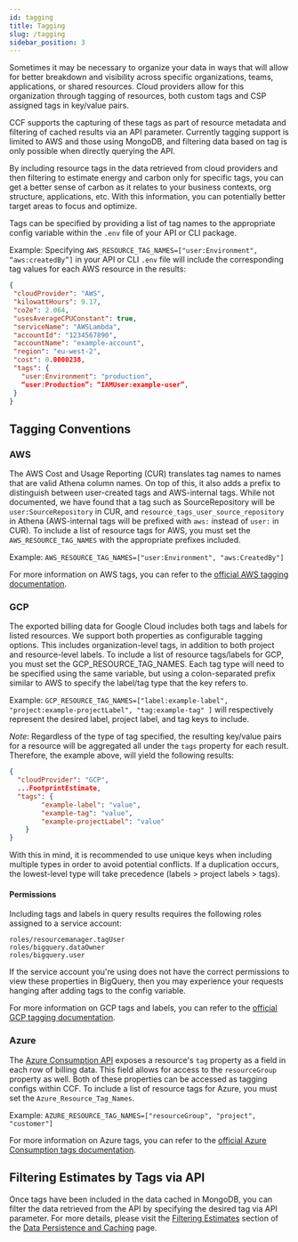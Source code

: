 ```yaml
---
id: tagging
title: Tagging
slug: /tagging
sidebar_position: 3
---
```


Sometimes it may be necessary to organize your data in ways that will allow for better breakdown and visibility across specific organizations, teams, applications, or shared resources. Cloud providers allow for this organization through tagging of resources, both custom tags and CSP assigned tags in key/value pairs. 

CCF supports the capturing of these tags as part of resource metadata and filtering of cached results via an API parameter. Currently tagging support is limited to AWS and those using MongoDB, and filtering data based on tag is only possible when directly querying the API.

By including resource tags in the data retrieved from cloud providers and then filtering to estimate energy and carbon only for specific tags, you can get a better sense of carbon as it relates to your business contexts, org structure, applications, etc. With this information, you can potentially better target areas to focus and optimize.

Tags can be specified by providing a list of tag names to the appropriate config variable within the `.env` file of your API or CLI package.

Example: Specifying `AWS_RESOURCE_TAG_NAMES=["user:Environment", “aws:createdBy”]` in your API or CLI `.env` file will include the corresponding tag values for each AWS resource in the results:
```JSON
{
 "cloudProvider": "AWS",
 "kilowattHours": 9.17,
 "co2e": 2.064,
 "usesAverageCPUConstant": true,
 "serviceName": "AWSLambda",
 "accountId": "1234567890",
 "accountName": "example-account",
 "region": "eu-west-2",
 "cost": 0.0000238,
 "tags": {
   "user:Environment": "production",
   “user:Production”: “IAMUser:example-user”,
 }
}
```

## Tagging Conventions

### AWS

The AWS Cost and Usage Reporting (CUR) translates tag names to names that are valid Athena column names. On top of this, it also adds a prefix to distinguish between user-created tags and AWS-internal tags. While not documented, we have found that a tag such as SourceRepository will be `user:SourceRepository` in CUR, and `resource_tags_user_source_repository` in Athena (AWS-internal tags will be prefixed with `aws:` instead of `user:` in CUR).
To include a list of resource tags for AWS, you must set the `AWS_RESOURCE_TAG_NAMES` with the appropriate prefixes included.

Example:
`AWS_RESOURCE_TAG_NAMES=["user:Environment", "aws:CreatedBy"]`

For more information on AWS tags, you can refer to the [official AWS tagging documentation](https://docs.aws.amazon.com/general/latest/gr/aws_tagging.html).

### GCP

The exported billing data for Google Cloud includes both tags and labels for listed resources. We support both properties as configurable tagging options. This includes organization-level tags, in addition to both project and resource-level labels.
To include a list of resource tags/labels for GCP, you must set the GCP_RESOURCE_TAG_NAMES. Each tag type will need to be specified using the same variable, but using a colon-separated prefix similar to AWS to specify the label/tag type that the key refers to.

Example: `GCP_RESOURCE_TAG_NAMES=["label:example-label", "project:example-projectLabel", "tag:example-tag" ]` will respectively represent the desired label, project label, and tag keys to include.

_Note_: Regardless of the type of tag specified, the resulting key/value pairs for a resource will be aggregated all under the `tags` property for each result. Therefore, the example above, will yield the following results:

```JSON
{
  "cloudProvider": "GCP",
  ...FootprintEstimate,
  "tags": {
        "example-label": "value",
        "example-tag": "value",
        "example-projectLabel": "value"
    }
}
```

With this in mind, it is recommended to use unique keys when including multiple types in order to avoid potential conflicts. If a duplication occurs, the lowest-level type will take precedence (labels > project labels > tags).

#### Permissions

Including tags and labels in query results requires the following roles assigned to a service account:

```text
roles/resourcemanager.tagUser
roles/bigquery.dataOwner
roles/bigquery.user
```

If the service account you're using does not have the correct permissions to view these properties in BigQuery, then you may experience your requests hanging after adding tags to the config variable.

For more information on GCP tags and labels, you can refer to the [official GCP tagging documentation](https://cloud.google.com/resource-manager/docs/tags/tags-creating-and-managing).

### Azure 

The [Azure Consumption API](https://learn.microsoft.com/en-us/rest/api/consumption/) exposes a resource's `tag` property as a field in each row of billing data. This field allows for access to the `resourceGroup` property as well.
Both of these properties can be accessed as tagging configs within CCF. To include a list of resource tags for Azure, you must set the `Azure_Resource_Tag_Names`.

Example: `AZURE_RESOURCE_TAG_NAMES=["resourceGroup", "project", "customer"]`

For more information on Azure tags, you can refer to the [official Azure Consumption tags documentation](https://learn.microsoft.com/en-us/rest/api/consumption/tags/get?source=recommendations&tabs=HTTP).

## Filtering Estimates by Tags via API
Once tags have been included in the data cached in MongoDB, you can filter the data retrieved from the API by specifying the desired tag via API parameter. For more details, please visit the [Filtering Estimates](docs/ConfigurationOptions/DataPersistenceAndCaching.md/#filtering-estimates) section of the [Data Persistence and Caching](docs/ConfigurationOptions/DataPersistenceAndCaching.md) page.  